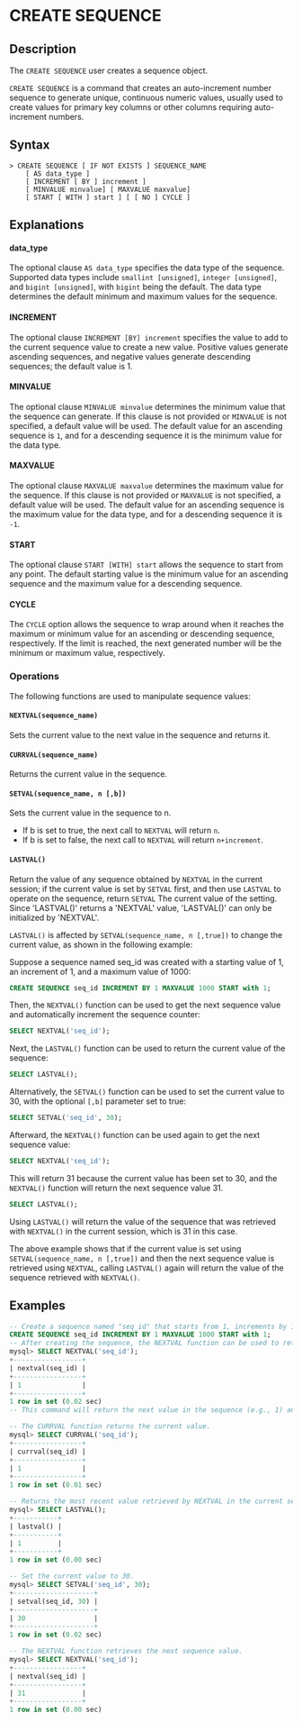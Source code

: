 # **CREATE SEQUENCE**

## **Description**

The `CREATE SEQUENCE` user creates a sequence object.

`CREATE SEQUENCE` is a command that creates an auto-increment number sequence to generate unique, continuous numeric values, usually used to create values ​​for primary key columns or other columns requiring auto-increment numbers.

## **Syntax**

```
> CREATE SEQUENCE [ IF NOT EXISTS ] SEQUENCE_NAME
    [ AS data_type ]
    [ INCREMENT [ BY ] increment ]
    [ MINVALUE minvalue] [ MAXVALUE maxvalue]
    [ START [ WITH ] start ] [ [ NO ] CYCLE ]
```

## **Explanations**

#### data_type

The optional clause `AS data_type` specifies the data type of the sequence. Supported data types include `smallint [unsigned]`, `integer [unsigned]`, and `bigint [unsigned]`, with `bigint` being the default. The data type determines the default minimum and maximum values for the sequence.

#### INCREMENT

The optional clause `INCREMENT [BY] increment` specifies the value to add to the current sequence value to create a new value. Positive values generate ascending sequences, and negative values generate descending sequences; the default value is 1.

#### MINVALUE

The optional clause `MINVALUE minvalue` determines the minimum value that the sequence can generate. If this clause is not provided or `MINVALUE` is not specified, a default value will be used. The default value for an ascending sequence is `1`, and for a descending sequence it is the minimum value for the data type.

#### MAXVALUE

The optional clause `MAXVALUE maxvalue` determines the maximum value for the sequence. If this clause is not provided or `MAXVALUE` is not specified, a default value will be used. The default value for an ascending sequence is the maximum value for the data type, and for a descending sequence it is `-1`.

#### START

The optional clause `START [WITH] start` allows the sequence to start from any point. The default starting value is the minimum value for an ascending sequence and the maximum value for a descending sequence.

#### CYCLE

The `CYCLE` option allows the sequence to wrap around when it reaches the maximum or minimum value for an ascending or descending sequence, respectively. If the limit is reached, the next generated number will be the minimum or maximum value, respectively.

### Operations

The following functions are used to manipulate sequence values:

#### `NEXTVAL(sequence_name)`

Sets the current value to the next value in the sequence and returns it.

#### `CURRVAL(sequence_name)`

Returns the current value in the sequence.

#### `SETVAL(sequence_name, n [,b])`

Sets the current value in the sequence to n.

- If b is set to true, the next call to `NEXTVAL` will return `n`.
- If b is set to false, the next call to `NEXTVAL` will return `n+increment`.

#### `LASTVAL()`

Return the value of any sequence obtained by `NEXTVAL` in the current session; if the current value is set by `SETVAL` first, and then use `LASTVAL` to operate on the sequence, return `SETVAL` The current value of the setting. Since 'LASTVAL()' returns a 'NEXTVAL' value, 'LASTVAL()' can only be initialized by 'NEXTVAL'.

`LASTVAL()` is affected by `SETVAL(sequence_name, n [,true])` to change the current value, as shown in the following example:

Suppose a sequence named seq_id was created with a starting value of 1, an increment of 1, and a maximum value of 1000:

```sql
CREATE SEQUENCE seq_id INCREMENT BY 1 MAXVALUE 1000 START with 1;
```

Then, the `NEXTVAL()` function can be used to get the next sequence value and automatically increment the sequence counter:

```sql
SELECT NEXTVAL('seq_id');
```

Next, the `LASTVAL()` function can be used to return the current value of the sequence:

```sql
SELECT LASTVAL();
```

Alternatively, the `SETVAL()` function can be used to set the current value to 30, with the optional `[,b]` parameter set to true:

```sql
SELECT SETVAL('seq_id', 30);
```

Afterward, the `NEXTVAL()` function can be used again to get the next sequence value:

```sql
SELECT NEXTVAL('seq_id');
```

This will return 31 because the current value has been set to 30, and the `NEXTVAL()` function will return the next sequence value 31.

```sql
SELECT LASTVAL();
```

Using `LASTVAL()` will return the value of the sequence that was retrieved with `NEXTVAL()` in the current session, which is 31 in this case.

The above example shows that if the current value is set using `SETVAL(sequence_name, n [,true])` and then the next sequence value is retrieved using `NEXTVAL`, calling `LASTVAL()` again will return the value of the sequence retrieved with `NEXTVAL()`.

## **Examples**

```sql
-- Create a sequence named "seq_id" that starts from 1, increments by 1, and has a maximum value of 1000:
CREATE SEQUENCE seq_id INCREMENT BY 1 MAXVALUE 1000 START with 1;
-- After creating the sequence, the NEXTVAL function can be used to retrieve the next sequence value as shown below:
mysql> SELECT NEXTVAL('seq_id');
+-----------------+
| nextval(seq_id) |
+-----------------+
| 1               |
+-----------------+
1 row in set (0.02 sec)
-- This command will return the next value in the sequence (e.g., 1) and automatically increment the counter of the sequence.

-- The CURRVAL function returns the current value.
mysql> SELECT CURRVAL('seq_id');
+-----------------+
| currval(seq_id) |
+-----------------+
| 1               |
+-----------------+
1 row in set (0.01 sec)

-- Returns the most recent value retrieved by NEXTVAL in the current session for any sequence.
mysql> SELECT LASTVAL();
+-----------+
| lastval() |
+-----------+
| 1         |
+-----------+
1 row in set (0.00 sec)

-- Set the current value to 30.
mysql> SELECT SETVAL('seq_id', 30);
+--------------------+
| setval(seq_id, 30) |
+--------------------+
| 30                 |
+--------------------+
1 row in set (0.02 sec)

-- The NEXTVAL function retrieves the next sequence value.
mysql> SELECT NEXTVAL('seq_id');
+-----------------+
| nextval(seq_id) |
+-----------------+
| 31              |
+-----------------+
1 row in set (0.00 sec)
```

